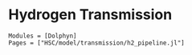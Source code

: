 # Hydrogen Transmission
```@autodocs
Modules = [Dolphyn]
Pages = ["HSC/model/transmission/h2_pipeline.jl"]
```